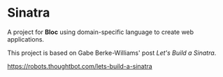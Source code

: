 # Sinatra
A project for __Bloc__ using domain-specific language to create web applications.

This project is based on Gabe Berke-Williams' post _Let's Build a Sinatra_. 

https://robots.thoughtbot.com/lets-build-a-sinatra
